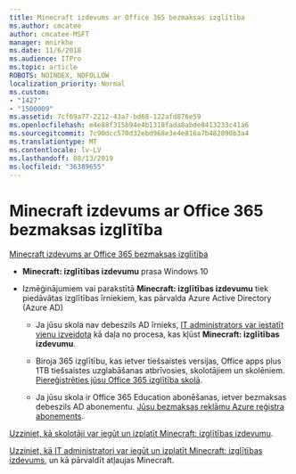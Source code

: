 ```yaml
---
title: Minecraft izdevums ar Office 365 bezmaksas izglītība
ms.author: cmcatee
author: cmcatee-MSFT
manager: mnirkhe
ms.date: 11/6/2018
ms.audience: ITPro
ms.topic: article
ROBOTS: NOINDEX, NOFOLLOW
localization_priority: Normal
ms.custom:
- "1427"
- "1500009"
ms.assetid: 7cf69a77-2212-43a7-bd68-122afd876e59
ms.openlocfilehash: e4e88f315b94e4b1318fada8abde8413233c41a6
ms.sourcegitcommit: 7c90dcc570d32ebd968e3e4e816a7b482890b3a4
ms.translationtype: MT
ms.contentlocale: lv-LV
ms.lasthandoff: 08/13/2019
ms.locfileid: "36389655"
---
```

# <a name="minecraft-edition-with-office-365-education-for-free"></a>Minecraft izdevums ar Office 365 bezmaksas izglītība

[Minecraft izdevums ar Office 365 bezmaksas izglītība](https://docs.microsoft.com/education/windows/get-minecraft-for-education)
  
- **Minecraft: izglītības izdevumu** prasa Windows 10

- Izmēģinājumiem vai parakstītā **Minecraft: izglītības izdevumu** tiek piedāvātas izglītības īrniekiem, kas pārvalda Azure Active Directory (Azure AD)

  - Ja jūsu skola nav debeszils AD īrnieks, [IT administrators var iestatīt vienu izveidota](https://docs.microsoft.com/education/windows/school-get-minecraft) kā daļa no procesa, kas kļūst **Minecraft: izglītības izdevumu**.

  - Biroja 365 izglītību, kas ietver tiešsaistes versijas, Office apps plus 1TB tiešsaistes uzglabāšanas atbrīvosies, skolotājiem un skolēniem. [Piereģistrēties jūsu Office 365 izglītība skolā](https://products.office.com/academic/office-365-education-plan).

  - Ja jūsu skola ir Office 365 Education abonēšanas, ietver bezmaksas debeszils AD abonementu. [Jūsu bezmaksas reklāmu Azure reģistra abonements](https://msdn.microsoft.com/library/windows/hardware/mt703369%28v=vs.85%29.aspx).

[Uzziniet, kā skolotāji var iegūt un izplatīt Minecraft: izglītības izdevumu](https://docs.microsoft.com/education/windows/teacher-get-minecraft).
  
[Uzziniet, kā IT administratori var iegūt un izplatīt Minecraft: izglītības izdevums](https://docs.microsoft.com/education/windows/school-get-minecraft), un kā pārvaldīt atļaujas Minecraft.